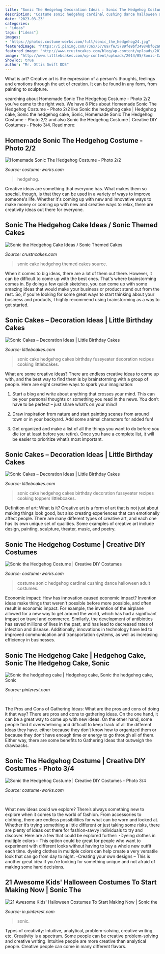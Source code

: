```yaml
---
title: "Sonic The Hedgehog Decoration Ideas : Sonic The Hedgehog Costume"
description: "Costume sonic hedgehog cardinal cushing dance halloween adult costumes"
date: "2023-03-23"
categories:
- "ideas"
tags: ["ideas"]
images:
- "https://photos.costume-works.com/full/sonic_the_hedgehog24.jpg"
featuredImage: "https://i.pinimg.com/736x/57/89/fe/5789fe9bf34984bf62a8ea1a5b804c2a.jpg"
featured_image: "http://www.crustncakes.com/blog/wp-content/uploads/2015/09/5ba43d64071829da6c6d1493f7b6bf03.jpg"
image: "http://www.littlebcakes.com/wp-content/uploads/2014/05/Sonic-Cakes-Images.jpg"
ShowToc: true
author: "Mr. Ottis Swift DDS"
---
```



What is art?
Creative art is the expression of a person's thoughts, feelings and emotions through the act of creation. It can be found in any form, from painting to sculpture.

	

		
searching about Homemade Sonic The Hedgehog Costume - Photo 2/2 you've came to the right web. We have 8 Pics about Homemade Sonic The Hedgehog Costume - Photo 2/2 like Sonic the hedgehog cake | Hedgehog cake, Sonic the hedgehog cake, Sonic, Homemade Sonic The Hedgehog Costume - Photo 2/2 and also Sonic the Hedgehog Costume | Creative DIY Costumes - Photo 3/4. Read more:
		
    
## Homemade Sonic The Hedgehog Costume - Photo 2/2

<img loading=lazy src="https://photos.costume-works.com/full/sonic_the_hedgehog6.jpg" onerror="this.onerror=null;this.src='https://tse2.mm.bing.net/th?id=OIP.5nSXEIF1BUacB1PXv3cFIgHaLi&amp;pid=15.1';" alt="Homemade Sonic The Hedgehog Costume - Photo 2/2">

_Source: costume-works.com_

>hedgehog. 

	

Creative ideas are something that everyone has. What makes them so special, though, is that they can be used in a variety of ways to improve someone's life. Whether it's coming up with new and innovative ways to make money or coming up with new and creative ways to relax, there are creativity ideas out there for everyone.

    
## Sonic The Hedgehog Cake Ideas / Sonic Themed Cakes

<img loading=lazy src="http://www.crustncakes.com/blog/wp-content/uploads/2015/09/5ba43d64071829da6c6d1493f7b6bf03.jpg" onerror="this.onerror=null;this.src='https://tse3.mm.bing.net/th?id=OIP.U31XzZk3zP9MxjCvzdvGfQHaJ6&amp;pid=15.1';" alt="Sonic the Hedgehog Cake Ideas / Sonic Themed Cakes">

_Source: crustncakes.com_

>sonic cake hedgehog themed cakes source. 

	

When it comes to big ideas, there are a lot of them out there. However, it can be difficult to come up with the best ones. That's where brainstorming comes in. By doing a few quick sketches, you can come up with some amazing ideas that would make your business or product stand out from the rest. So, if you're looking for some great ways to start thinking about your business and products, I highly recommend using brainstorming as a way to get started.

    
## Sonic Cakes – Decoration Ideas | Little Birthday Cakes

<img loading=lazy src="http://www.littlebcakes.com/wp-content/uploads/2014/05/Sonic-Cakes-Images-768x1024.jpg" onerror="this.onerror=null;this.src='https://tse4.mm.bing.net/th?id=OIP.S1qAY5FY0Zl0Pqyqe-dDrAHaJ4&amp;pid=15.1';" alt="Sonic Cakes – Decoration Ideas | Little Birthday Cakes">

_Source: littlebcakes.com_

>sonic cake hedgehog cakes birthday fussyeater decoration recipes cooking littlebcakes. 

	

What are some creative ideas?
There are endless creative ideas to come up with, and the best way to find them is by brainstorming with a group of people. Here are eight creative ways to spark your imagination: 
1. Start a blog and write about anything that crosses your mind. This can be your personal thoughts or something you read in the news. You don’t have to be perfect – just share what’s on your mind!

2. Draw inspiration from nature and start painting scenes from around town or in your backyard. Add some animal characters for added fun!

3. Get organized and make a list of all the things you want to do before you die (or at least before you retire). Once you have a complete list, it will be easier to prioritize what’s most important.

    
## Sonic Cakes – Decoration Ideas | Little Birthday Cakes

<img loading=lazy src="http://www.littlebcakes.com/wp-content/uploads/2014/05/Sonic-Cakes-Images.jpg" onerror="this.onerror=null;this.src='https://tse2.mm.bing.net/th?id=OIP.FXqUi1_9AJ084J4nsdJzHwHaJ4&amp;pid=15.1';" alt="Sonic Cakes – Decoration Ideas | Little Birthday Cakes">

_Source: littlebcakes.com_

>sonic cake hedgehog cakes birthday decoration fussyeater recipes cooking toppers littlebcakes. 

	

Definition of art: What is it?
Creative art is a form of art that is not just about making things look good, but also creating experiences that can emotionally affect people. There are many different types of creative art, and each one has its own unique set of qualities. Some examples of creative art include design, painting, sculpture, theater, music, and poetry.

    
## Sonic The Hedgehog Costume | Creative DIY Costumes

<img loading=lazy src="https://photos.costume-works.com/full/sonic_the_hedgehog22.jpg" onerror="this.onerror=null;this.src='https://tse3.mm.bing.net/th?id=OIP.zhXJGRjUZbyrOm26xC9OFAHaLO&amp;pid=15.1';" alt="Sonic the Hedgehog Costume | Creative DIY Costumes">

_Source: costume-works.com_

>costume sonic hedgehog cardinal cushing dance halloween adult costumes. 

	

Economic impact: How has innovation caused economic impact?
Invention ideas make things that weren't possible before more possible, and often result in economic impact. For example, the invention of the airplane allowed for a new way to get around the world, which has had a significant impact on travel and commerce. Similarly, the development of antibiotics has saved millions of lives in the past, and has lead to decreased rates of infection and disease. Additionally, innovations in technology have led to improved communication and transportation systems, as well as increasing efficiency in businesses.

    
## Sonic The Hedgehog Cake | Hedgehog Cake, Sonic The Hedgehog Cake, Sonic

<img loading=lazy src="https://i.pinimg.com/736x/f3/f7/0f/f3f70f940c88e15510521777abca8a28.jpg" onerror="this.onerror=null;this.src='https://tse1.mm.bing.net/th?id=OIP.wpXjUnW4kgg7qddjX4aVvgHaJ4&amp;pid=15.1';" alt="Sonic the hedgehog cake | Hedgehog cake, Sonic the hedgehog cake, Sonic">

_Source: pinterest.com_

>. 

	

The Pros and Cons of Gathering Ideas: What are the pros and cons of doing it that way?
There are pros and cons to gathering ideas. On the one hand, it can be a great way to come up with new ideas. On the other hand, some people find it overwhelming and difficult to keep track of all the different ideas they have. either because they don’t know how to organized them or because they don’t have enough time or energy to go through all of them. Either way, there are some benefits to Gathering Ideas that outweigh the drawbacks.

    
## Sonic The Hedgehog Costume | Creative DIY Costumes - Photo 3/4

<img loading=lazy src="https://photos.costume-works.com/full/sonic_the_hedgehog24.jpg" onerror="this.onerror=null;this.src='https://tse1.mm.bing.net/th?id=OIP.2-fonXY1RqiPOkV4D7tPtgHaJ3&amp;pid=15.1';" alt="Sonic the Hedgehog Costume | Creative DIY Costumes - Photo 3/4">

_Source: costume-works.com_

>. 

	

What new ideas could we explore?
There’s always something new to explore when it comes to the world of fashion. From accessories to clothing, there are endless possibilities for what can be worn and looked at. Whether it’s trying something a little different or just taking some risks, there are plenty of ideas out there for fashion-savvy individuals to try and discover. Here are a few that could be explored further: 
-Dyeing clothes in multiple colors – This option could be great for people who want to experiment with different looks without having to buy a whole new outfit each time. dyeing clothes in multiple colors can help create a very versatile look that can go from day to night. 
-Creating your own designs – This is another great idea if you’re looking for something unique and not afraid of making some hard decisions.

    
## 21 Awesome Kids&#039; Halloween Costumes To Start Making Now | Sonic The

<img loading=lazy src="https://i.pinimg.com/736x/57/89/fe/5789fe9bf34984bf62a8ea1a5b804c2a.jpg" onerror="this.onerror=null;this.src='https://tse4.mm.bing.net/th?id=OIP.CZbROxpauBq7x3P18lR86QHaLH&amp;pid=15.1';" alt="21 Awesome Kids&#039; Halloween Costumes To Start Making Now | Sonic the">

_Source: in.pinterest.com_

>sonic. 

	

Types of creativity: Intuitive, analytical, problem-solving, creative writing, etc.
Creativity is a spectrum. Some people can be creative problem-solving and creative writing. Intuitive people are more creative than analytical people. Creative people can come in many different flavors.

